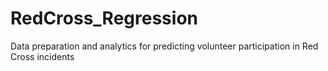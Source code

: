 RedCross_Regression
===================

Data preparation and analytics for predicting volunteer participation in Red Cross incidents
